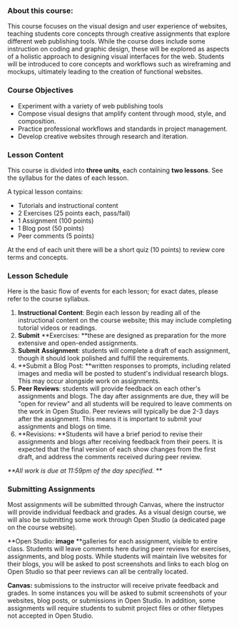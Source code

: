 

### About this course:

This course focuses on the visual design and user experience of websites, teaching students core concepts through creative assignments that explore different web publishing tools. While the course does include some instruction on coding and graphic design, these will be explored as aspects of a holistic approach to designing visual interfaces for the web. Students will be introduced to core concepts and workflows such as wireframing and mockups, ultimately leading to the creation of functional websites. 

### Course Objectives

* Experiment with a variety of web publishing tools 
* Compose visual designs that amplify content through mood, style, and composition.
* Practice professional workflows and standards in project management.
* Develop creative websites through research and iteration. 



### Lesson Content

This course is divided into **three units**, each containing **two lessons**. See the syllabus for the dates of each lesson.

A typical lesson contains:

* Tutorials and instructional content
* 2 Exercises \(25 points each, pass/fail\)
* 1 Assignment \(100 points\)
* 1 Blog post \(50 points\)
* Peer comments \(5 points\)

At the end of each unit there will be a short quiz \(10 points\) to review core terms and concepts.

### Lesson Schedule

Here is the basic flow of events for each lesson; for exact dates, please refer to the course syllabus.

1. **Instructional Content**: Begin each lesson by reading all of the instructional content on the course website; this may include completing tutorial videos or readings. 
2. **Submit** **Exercises: **these are designed as preparation for the more extensive and open-ended assignments.
3. **Submit** **Assignment**: students will complete a draft of each assignment, though it should look polished and fulfill the requirements.
4. **Submit a Blog Post: **written responses to prompts, including related images and media will be posted to student's individual research blogs. This may occur alongside work on assignments.
5. **Peer Reviews**: students will provide feedback on each other's assignments and blogs. The day after assignments are due, they will be "open for review" and all students will be required to leave comments on the work in Open Studio. Peer reviews will typically be due 2-3 days after the assignment. This means it is important to submit your assignments and blogs on time.
6. **Revisions: **Students will have a brief period to revise their assignments and blogs after receiving feedback from their peers. It is expected that the final version of each show changes from the first draft, and address the comments received during peer review. 

_**All work is due at 11:59pm of the day specified. **_



### Submitting Assignments

Most assignments will be submitted through Canvas, where the instructor will provide individual feedback and grades. As a visual design course, we will also be submitting some work through Open Studio \(a dedicated page on the course website\).

**Open Studio: **image** **galleries for each assignment, visible to entire class. Students will leave comments here during peer reviews for exercises, assignments, and blog posts. While students will maintain live websites for their blogs, you will be asked to post screenshots and links to each blog on Open Studio so that peer reviews can all be centrally located.

**Canvas:** submissions to the instructor will receive private feedback and grades. In some instances you will be asked to submit screenshots of your websites, blog posts, or submissions in Open Studio. In addition, some assignments will require students to submit project files or other filetypes not accepted in Open Studio.

